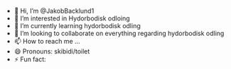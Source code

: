 - 👋 Hi, I’m @JakobBacklund1
- 👀 I’m interested in Hydorbodisk odloing
- 🌱 I’m currently learning hydorbodisk odling
- 💞️ I’m looking to collaborate on everything regarding hydorbodisk odling
- 📫 How to reach me ...
- 😄 Pronouns: skibidi/toilet
- ⚡ Fun fact: 

<!---
JakobBacklund1/JakobBacklund1 is a ✨ special ✨ repository because its `README.md` (this file) appears on your GitHub profile.
You can click the Preview link to take a look at your changes.
--->

